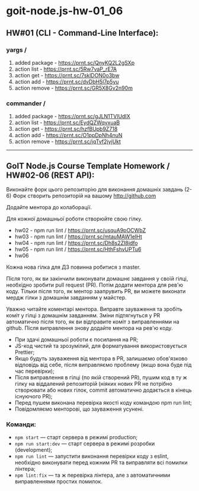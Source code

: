 # goit-node.js-hw-01_06

## HW#01 (CLI - Command-Line Interface):

### yargs /

1. added package - https://prnt.sc/QnyKQ2L2gSXp
2. action list - https://prnt.sc/5Rw7vaP_rE7A
3. action get - https://prnt.sc/7sklDON0o3bw
4. action add - https://prnt.sc/dvDbH5l7p5yu
5. action remove - https://prnt.sc/GR5X8Gv2n90m

### commander /

1. added package - https://prnt.sc/gJLN1TVlUdIX
2. action list - https://prnt.sc/EydQZWqvxuaB
3. action get - https://prnt.sc/hzfBUpb9Z718
4. action add - https://prnt.sc/O1ppDpNh4nuN
5. action remove - https://prnt.sc/jqTvf2jyjUkt

---

## GoIT Node.js Course Template Homework / HW#02-06 (REST API):

Виконайте форк цього репозиторію для виконання домашніх завдань (2-6) Форк створить репозиторій на
вашому http://github.com

Додайте ментора до колаборації.

Для кожної домашньої роботи створюйте свою гілку.

- hw02 - npm run lint / https://prnt.sc/usquA9pOCWbZ
- hw03 - npm run lint / https://prnt.sc/mtauMAW1eIHt
- hw04 - npm run lint / https://prnt.sc/Dh8s2ZI8jdfo
- hw05 - npm run lint / https://prnt.sc/HthFshvUPTu6
- hw06

Кожна нова гілка для ДЗ повинна робитися з master.

Після того, як ви закінчили виконувати домашнє завдання у своїй гілці, необхідно зробити pull
request (PR). Потім додати ментора для рев'ю коду. Тільки після того, як ментор заапрувить PR, ви
можете виконати мердж гілки з домашнім завданням у майстер.

Уважно читайте коментарі ментора. Виправте зауваження та зробіть коміт у гілці з домашнім завданням.
Зміни підтягнуться у PR автоматично після того, як ви відправите коміт з виправленнями на github.
Після виправлення знову додайте ментора на рев'ю коду.

- При здачі домашньої роботи є посилання на PR;
- JS-код чистий та зрозумілий, для форматування використовується Prettier;
- Якщо будуть зауваження від ментора в PR, залишаємо обов'язково відповідь від себе, після
  виправляємо проблему (якщо вона буде під час перевірки);
- Після виправлення в гілці (по якій створений PR), пушим код в ту ж гілку на віддалений репозиторій
  (ніяких нових PR не потрібно створювати або нових гілок, commit автоматично додається в кінець
  існуючого PR);
- Перед пушем виконана перевірка якості коду командою npm run lint;
- Повідомляємо менторові, що зауваження усунені.

### Команди:

- `npm start` &mdash; старт сервера в режимі production;
- `npm run start:dev` &mdash; старт сервера в режимі розробки (development);
- `npm run lint` &mdash; запустити виконання перевірки коду з eslint, необхідно виконувати перед
  кожним PR та виправляти всі помилки лінтера;
- `npm lint:fix` &mdash; та ж перевірка лінтера, але з автоматичними виправленнями простих помилок.
